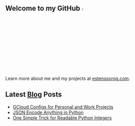 ## Welcome to my GitHub <a href="https://www.estenssorog.com/"><img src="https://media.giphy.com/media/hvRJCLFzcasrR4ia7z/giphy.gif" width="5%"></a>

Learn more about me and my projects at [estenssorog.com](https://www.estenssorog.com).

## Latest [Blog](https://www.estenssorog.com) Posts
<!-- BLOG-POST-LIST:START -->
- [GCloud Configs for Personal and Work Projects](https://estenssorog.com/posts/gcloud-configs-for-personal-and-work/)
- [JSON Encode Anything in Python](https://estenssorog.com/posts/json-encode-everything-in-python/)
- [One Simple Trick for Readable Python Integers](https://estenssorog.com/posts/one-simple-trick-for-readable-python-integers/)
<!-- BLOG-POST-LIST:END -->